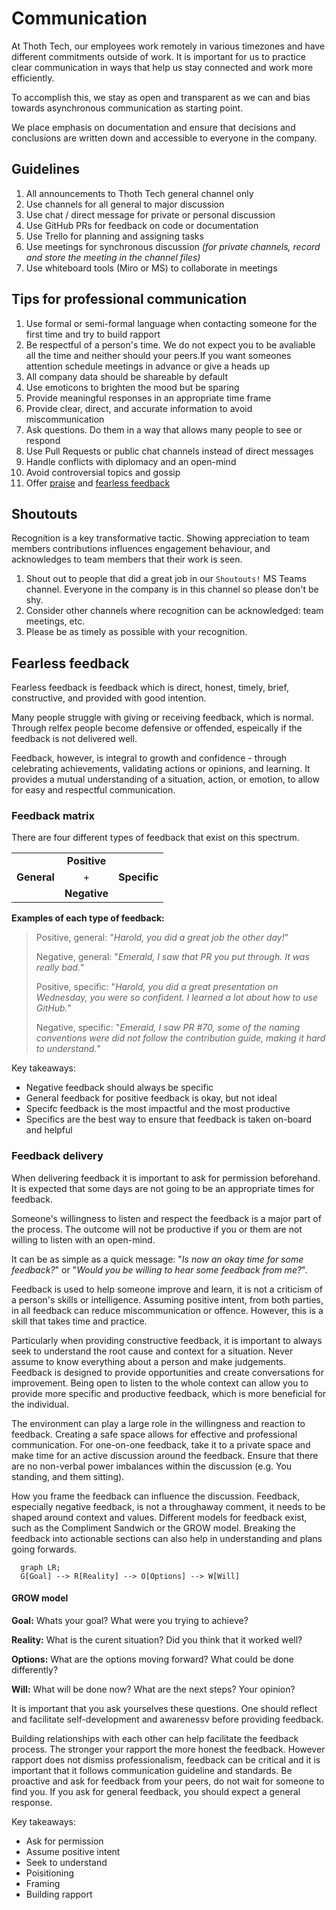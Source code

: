 # Communication

At Thoth Tech, our employees work remotely in various timezones and have
different commitments outside of work. It is important for us to practice
clear communication in ways that help us stay connected and work more
efficiently.

To accomplish this, we stay as open and transparent as we can and bias towards
asynchronous communication as starting point.

We place emphasis on documentation and ensure that decisions and conclusions
are written down and accessible to everyone in the company.

## Guidelines

1. All announcements to Thoth Tech general channel only
2. Use channels for all general to major discussion
3. Use chat / direct message for private or personal discussion
4. Use GitHub PRs for feedback on code or documentation
5. Use Trello for planning and assigning tasks
6. Use meetings for synchronous discussion _(for private channels, record and store the meeting in the channel files)_
7. Use whiteboard tools (Miro or MS) to collaborate in meetings

## Tips for professional communication

1. Use formal or semi-formal language when contacting someone for the first time and try to build rapport
2. Be respectful of a person's time. We do not expect you to be avaliable all the time and neither should your peers.If you want someones attention schedule meetings in advance or give a heads up
3. All company data should be shareable by default
4. Use emoticons to brighten the mood but be sparing
5. Provide meaningful responses in an appropriate time frame
6. Provide clear, direct, and accurate information to avoid miscommunication
7. Ask questions. Do them in a way that allows many people to see or respond
8. Use Pull Requests or public chat channels instead of direct messages
9. Handle conflicts with diplomacy and an open-mind
10. Avoid controversial topics and gossip
11. Offer [praise](#shoutouts) and [fearless feedback](#fearless-feedback)

## Shoutouts

Recognition is a key transformative tactic. Showing appreciation to team members
contributions influences engagement behaviour, and acknowledges to team members
that their work is seen.

1. Shout out to people that did a great job in our `Shoutouts!` MS Teams channel. Everyone in the company is in this channel so please don't be shy.
1. Consider other channels where recognition can be acknowledged: team meetings, etc.
1. Please be as timely as possible with your recognition.

## Fearless feedback

Fearless feedback is feedback which is direct, honest, timely, brief, constructive, and provided with good intention.

Many people struggle with giving or receiving feedback, which is normal. Through relfex people become defensive or offended, espeically if the feedback is not delivered well.

Feedback, however, is integral to growth and confidence - through celebrating achievements, validating actions or opinions, and learning. It provides a mutual understanding of a situation, action, or emotion, to allow for easy and respectful communication.

### Feedback matrix

There are four different types of feedback that exist on this spectrum.

|             |              |              |
| :---------- | :----------: | -----------: |
|             | **Positive** |
| **General** |      +       | **Specific** |
|             | **Negative** |              |

**Examples of each type of feedback:**

> Positive, general: "_Harold, you did a great job the other day!_"
>
> Negative, general: "_Emerald, I saw that PR you put through. It was really bad._"
>
> Positive, specific: "_Harold, you did a great presentation on Wednesday, you were so confident. I learned a lot about how to use GitHub._"
>
> Negative, specific: "_Emerald, I saw PR #70, some of the naming conventions were did not follow the contribution guide, making it hard to understand._"

Key takeaways:

- Negative feedback should always be specific
- General feedback for positive feedback is okay, but not ideal
- Specifc feedback is the most impactful and the most productive
- Specifics are the best way to ensure that feedback is taken on-board and helpful

### Feedback delivery

When delivering feedback it is important to ask for permission beforehand. It is expected that some days are not going to be an appropriate times for feedback.

Someone's willingness to listen and respect the feedback is a major part of the process. The outcome will not be productive if you or them are not willing to listen with an open-mind.

It can be as simple as a quick message: "_Is now an okay time for some feedback?_" or "_Would you be willing to hear some feedback from me?_".

Feedback is used to help someone improve and learn, it is not a criticism of a person's skills or intelligence. Assuming positive intent, from both parties, in all feedback can reduce miscommunication or offence. However, this is a skill that takes time and practice.

Particularly when providing constructive feedback, it is important to always seek to understand the root cause and context for a situation. Never assume to know everything about a person and make judgements. Feedback is designed to provide opportunities and create conversations for improvement. Being open to listen to the whole context can allow you to provide more specific and productive feedback, which is more beneficial for the individual.

The environment can play a large role in the willingness and reaction to feedback. Creating a safe space allows for effective and professional communication. For one-on-one feedback, take it to a private space and make time for an active discussion around the feedback. Ensure that there are no non-verbal power imbalances within the discussion (e.g. You standing, and them sitting).

How you frame the feedback can influence the discussion. Feedback, especially negative feedback, is not a throughaway comment, it needs to be shaped around context and values. Different models for feedback exist, such as the Compliment Sandwich or the GROW model. Breaking the feedback into actionable sections can also help in understanding and plans going forwards.

```mermaid
  graph LR;
  G[Goal] --> R[Reality] --> O[Options] --> W[Will]
```

#### GROW model

**Goal:** Whats your goal? What were you trying to achieve?

**Reality:** What is the curent situation? Did you think that it worked well?

**Options:** What are the options moving forward? What could be done differently?

**Will:** What will be done now? What are the next steps? Your opinion?

It is important that you ask yourselves these questions. One should reflect and facilitate self-development and awarenessv before providing feedback.

Building relationships with each other can help facilitate the feedback process. The stronger your rapport the more honest the feedback. However rapport does not dismiss professionalism, feedback can be critical and it is important that it follows communication guideline and standards. Be proactive and ask for feedback from your peers, do not wait for someone to find you. If you ask for general feedback, you should expect a general response.

Key takeaways:

- Ask for permission
- Assume positive intent
- Seek to understand
- Poisitioning
- Framing
- Building rapport
